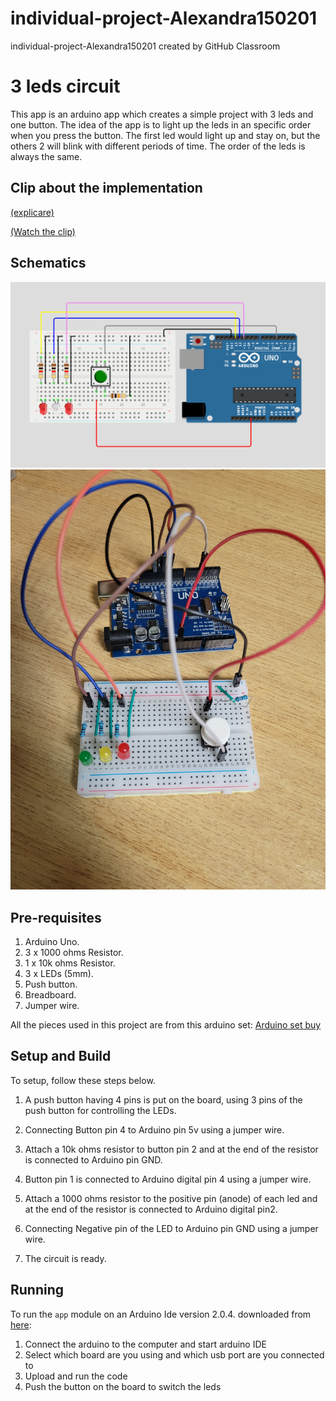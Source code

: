 # individual-project-Alexandra150201
individual-project-Alexandra150201 created by GitHub Classroom

# 3 leds circuit

This app is an arduino app which creates a simple project with 3 leds and one button. 
The idea of the app is to light up the leds in an specific order when you press the button. 
The first led would light up and stay on, but the others 2 will blink with different periods of time.
The order of the leds is always the same.

## Clip about the implementation

[(explicare)][explicare]


[(Watch the clip)][clip]

## Schematics

![Schematics](picture.png)
![Schematics](pic1.jpg)

## Pre-requisites

1.   Arduino Uno.
2.   3 x 1000 ohms Resistor. 
3.   1 x 10k ohms Resistor.
4.   3 x LEDs (5mm).
5.   Push button.
6.   Breadboard.
7.   Jumper wire.   

All the pieces used in this project are from this arduino set: [Arduino set buy](https://ebazar-massmarket.eu/produs/kit-arduino-placa-compatibila-uno-r3-componente-pentru-proiecte-de-inceput/?gclid=Cj0KCQjwwtWgBhDhARIsAEMcxeDUiBynLqyCBKSfIzTFbjN-7s_ykrmgVi-F8lFISQgXLXao91DrW54aAmpoEALw_wcB)
     
## Setup and Build

To setup, follow these steps below.

1. A push button having 4 pins is put on the board, using 3 pins of the push button for controlling the LEDs.

2. Connecting Button pin 4 to Arduino pin 5v using a jumper wire.

3. Attach a 10k ohms resistor to button pin 2 and at the end of the resistor is connected to Arduino pin GND.

4. Button pin 1 is connected to Arduino digital pin 4 using a jumper wire.

5. Attach a 1000 ohms resistor to the positive pin (anode) of each led and at the end of the resistor is connected to Arduino digital pin2.

6. Connecting Negative pin of the LED to Arduino pin GND using a jumper wire.

7. The circuit is ready.

## Running

To run the `app` module on an Arduino Ide version 2.0.4. downloaded from [here](https://www.arduino.cc/en/software):

1. Connect the arduino to the computer and start arduino IDE
2. Select which board are you using and which usb port are you connected to
3. Upload and run the code
4. Push the button on the board to switch the leds


[clip]: https://user-images.githubusercontent.com/100190688/226097208-2a4882ad-6d0c-4454-b16f-481133b7c51b.mp4
[explicare]: https://user-images.githubusercontent.com/100190688/226101046-810d05dc-e961-4e60-aee7-7bc5fe00dba9.mp4
[demo-gif]: demo1.gif
